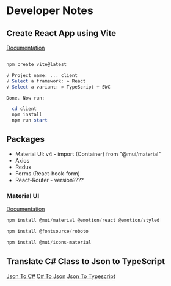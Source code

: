 # Developer Notes

## Create React App using Vite

[Documentation](https://vitejs.dev/guide/)

```powershell

npm create vite@latest

√ Project name: ... client
√ Select a framework: » React
√ Select a variant: » TypeScript + SWC

Done. Now run:

  cd client
  npm install
  npm run start
```

## Packages

- Material UI: v4 - import {Container} from "@mui/material"
- Axios
- Redux
- Forms (React-hook-form)
- React-Router - version????

### Material UI

[Documentation](https://mui.com/material-ui/)

```powershell
npm install @mui/material @emotion/react @emotion/styled

npm install @fontsource/roboto

npm install @mui/icons-material

```

## Translate C# Class to Json to TypeScript

[Json To C#](https://json2csharp.com/)
[C# To Json](https://csharp2json.azurewebsites.net/)
[Json To Typescript](https://json2ts.vercel.app/)
